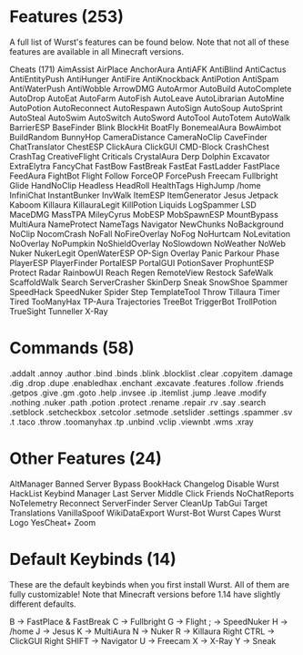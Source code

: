 # Features (253)
A full list of Wurst's features can be found below.
Note that not all of these features are available in all Minecraft versions.

Cheats (171)
AimAssist
AirPlace
AnchorAura
AntiAFK
AntiBlind
AntiCactus
AntiEntityPush
AntiHunger
AntiFire
AntiKnockback
AntiPotion
AntiSpam
AntiWaterPush
AntiWobble
ArrowDMG
AutoArmor
AutoBuild
AutoComplete
AutoDrop
AutoEat
AutoFarm
AutoFish
AutoLeave
AutoLibrarian
AutoMine
AutoPotion
AutoReconnect
AutoRespawn
AutoSign
AutoSoup
AutoSprint
AutoSteal
AutoSwim
AutoSwitch
AutoSword
AutoTool
AutoTotem
AutoWalk
BarrierESP
BaseFinder
Blink
BlockHit
BoatFly
BonemealAura
BowAimbot
BuildRandom
BunnyHop
CameraDistance
CameraNoClip
CaveFinder
ChatTranslator
ChestESP
ClickAura
ClickGUI
CMD-Block
CrashChest
CrashTag
CreativeFlight
Criticals
CrystalAura
Derp
Dolphin
Excavator
ExtraElytra
FancyChat
FastBow
FastBreak
FastEat
FastLadder
FastPlace
FeedAura
FightBot
Flight
Follow
ForceOP
ForcePush
Freecam
Fullbright
Glide
HandNoClip
Headless
HeadRoll
HealthTags
HighJump
/home
InfiniChat
InstantBunker
InvWalk
ItemESP
ItemGenerator
Jesus
Jetpack
Kaboom
Killaura
KillauraLegit
KillPotion
Liquids
LogSpammer
LSD
MaceDMG
MassTPA
MileyCyrus
MobESP
MobSpawnESP
MountBypass
MultiAura
NameProtect
NameTags
Navigator
NewChunks
NoBackground
NoClip
NocomCrash
NoFall
NoFireOverlay
NoFog
NoHurtcam
NoLevitation
NoOverlay
NoPumpkin
NoShieldOverlay
NoSlowdown
NoWeather
NoWeb
Nuker
NukerLegit
OpenWaterESP
OP-Sign
Overlay
Panic
Parkour
Phase
PlayerESP
PlayerFinder
PortalESP
PortalGUI
PotionSaver
ProphuntESP
Protect
Radar
RainbowUI
Reach
Regen
RemoteView
Restock
SafeWalk
ScaffoldWalk
Search
ServerCrasher
SkinDerp
Sneak
SnowShoe
Spammer
SpeedHack
SpeedNuker
Spider
Step
TemplateTool
Throw
Tillaura
Timer
Tired
TooManyHax
TP-Aura
Trajectories
TreeBot
TriggerBot
TrollPotion
TrueSight
Tunneller
X-Ray
# Commands (58)
.addalt
.annoy
.author
.bind
.binds
.blink
.blocklist
.clear
.copyitem
.damage
.dig
.drop
.dupe
.enabledhax
.enchant
.excavate
.features
.follow
.friends
.getpos
.give
.gm
.goto
.help
.invsee
.ip
.itemlist
.jump
.leave
.modify
.nothing
.nuker
.path
.potion
.protect
.rename
.repair
.rv
.say
.search
.setblock
.setcheckbox
.setcolor
.setmode
.setslider
.settings
.spammer
.sv
.t
.taco
.throw
.toomanyhax
.tp
.unbind
.vclip
.viewnbt
.wms
.xray
# Other Features (24)
AltManager
Banned Server Bypass
BookHack
Changelog
Disable Wurst
HackList
Keybind Manager
Last Server
Middle Click Friends
NoChatReports
NoTelemetry
Reconnect
ServerFinder
Server CleanUp
TabGui
Target
Translations
VanillaSpoof
WikiDataExport
Wurst-Bot
Wurst Capes
Wurst Logo
YesCheat+
Zoom
# Default Keybinds (14)
These are the default keybinds when you first install Wurst. All of them are fully customizable!
Note that Minecraft versions before 1.14 have slightly different defaults.

B → FastPlace & FastBreak
C → Fullbright
G → Flight
; → SpeedNuker
H → /home
J → Jesus
K → MultiAura
N → Nuker
R → Killaura
Right CTRL → ClickGUI
Right SHIFT → Navigator
U → Freecam
X → X-Ray
Y → Sneak
